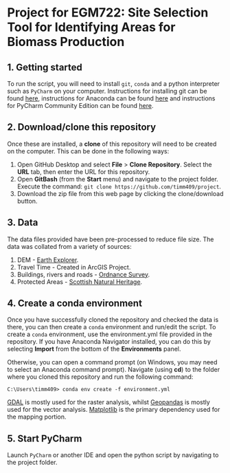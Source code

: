 # Project for EGM722: Site Selection Tool for Identifying Areas for Biomass Production

## 1. Getting started

To run the script, you will need to install `git`, `conda` and a python interpreter such as `PyCharm` on your computer. 
Instructions for installing git can be found [here](https://git-scm.com/downloads), instructions for Anaconda can be
found [here](https://docs.anaconda.com/anaconda/install/) and instructions for PyCharm Community Edition 
can be found [here](https://www.jetbrains.com/pycharm/download/#section=windows).

## 2. Download/clone this repository

Once these are installed, a __clone__ of this repository will need to be created on the computer. This can be done in
the following ways:

1. Open GitHub Desktop and select __File__ > __Clone Repository__. Select the __URL__ tab, then enter the URL for this 
   repository.
2. Open __GitBash__ (from the __Start__ menu) and navigate to the project folder. 
   Execute the command: `git clone https://github.com/timm409/project`.
3. Download the zip file from this web page by clicking the clone/download button.

## 3. Data

The data files provided have been pre-processed to reduce file size. The data was collated from a variety of sources:

1. DEM - [Earth Explorer](https://earthexplorer.usgs.gov/).
2. Travel Time - Created in ArcGIS Project.
3. Buildings, rivers and roads - [Ordnance Survey](https://osdatahub.os.uk/downloads/open).
4. Protected Areas - [Scottish Natural Heritage](https://gateway.snh.gov.uk/natural-spaces/).


## 4. Create a conda environment

Once you have successfully cloned the repository and checked the data is there, you can then create a `conda` environment 
and run/edit the script. To create a `conda` environment, use the environment.yml file provided in the repository. If you have 
Anaconda Navigator installed, you can do this by selecting __Import__ from the bottom of the __Environments__ panel. 

Otherwise, you can open a command prompt (on Windows, you may need to select an Anaconda command prompt). Navigate (using __cd__)
to the folder where you cloned this repository and run the following command:

```
C:\Users\timm409> conda env create -f environment.yml
```

[GDAL](https://gdal.org/) is mostly used for the raster analysis, whilst [Geopandas](https://geopandas.org/) is mostly used 
for the vector analysis. [Matplotlib](https://matplotlib.org/) is the primary dependency used for the mapping portion. 


## 5. Start PyCharm

Launch `PyCharm` or another IDE and open the python script by navigating to the project folder.
